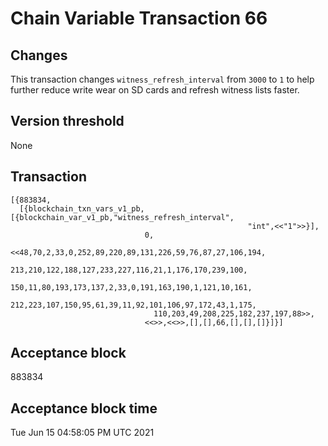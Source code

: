 # Chain Variable Transaction 66

## Changes

This transaction changes `witness_refresh_interval` from `3000` to `1` to help further reduce write wear on SD cards and refresh witness lists faster.

## Version threshold

None

## Transaction

```
[{883834,
  [{blockchain_txn_vars_v1_pb,[{blockchain_var_v1_pb,"witness_refresh_interval",
                                                     "int",<<"1">>}],
                              0,
                              <<48,70,2,33,0,252,89,220,89,131,226,59,76,87,27,106,194,
                                213,210,122,188,127,233,227,116,21,1,176,170,239,100,
                                150,11,80,193,173,137,2,33,0,191,163,190,1,121,10,161,
                                212,223,107,150,95,61,39,11,92,101,106,97,172,43,1,175,
                                110,203,49,208,225,182,237,197,88>>,
                              <<>>,<<>>,[],[],66,[],[],[]}]}]

```

## Acceptance block

883834

## Acceptance block time

Tue Jun 15 04:58:05 PM UTC 2021
